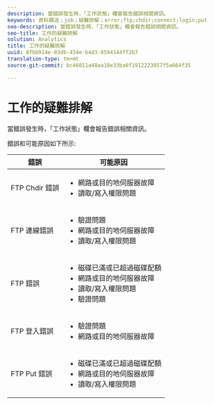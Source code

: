 ```yaml
---
description: 當錯誤發生時，「工作狀態」欄會報告錯誤相關資訊。
keywords: 資料饋送；job；疑難排解；error;ftp;chdir;connect;login;put
seo-description: 當錯誤發生時，「工作狀態」欄會報告錯誤相關資訊。
seo-title: 工作的疑難排解
solution: Analytics
title: 工作的疑難排解
uuid: 8fbb914e-03db-434e-b4d3-8594144ff2b7
translation-type: tm+mt
source-git-commit: bc46011a48aa18e33ba6f1912223857f5a664f35

---
```



# 工作的疑難排解

當錯誤發生時，「工作狀態」欄會報告錯誤相關資訊。

錯誤和可能原因如下所示:

<table id="table_BE2921B8E7C94B0EB88774321B8692F0"> 
 <thead> 
  <tr> 
   <th colname="col1" class="entry"> 錯誤 </th> 
   <th colname="col2" class="entry"> 可能原因 </th> 
  </tr> 
 </thead>
 <tbody> 
  <tr> 
   <td colname="col1"> <p> FTP Chdir 錯誤 </p> </td> 
   <td colname="col2"> <p> 
     <ul id="ul_79AB3EA974CC46A0A645A439BC612D88"> 
      <li id="li_4A6A5922275946908E06499E8EAAF18B"> 網路或目的地伺服器故障 </li> 
      <li id="li_33393FF286624A63B12991DCE079841D">讀取/寫入權限問題 </li> 
     </ul> </p> </td> 
  </tr> 
  <tr> 
   <td colname="col1"> <p> FTP 連線錯誤 </p> </td> 
   <td colname="col2"> <p> 
     <ul id="ul_5F926078850D4495B83BC938395CAC6B"> 
      <li id="li_A72A357F6289438EA1A091AC4FD3A3D0"> 驗證問題 </li> 
      <li id="li_48532C78285E4DB6A47B1435A5FA549B"> 網路或目的地伺服器故障 </li> 
      <li id="li_11DF6FA218CA48539C4561695234CA4D"> 讀取/寫入權限問題 </li> 
     </ul> </p> </td> 
  </tr> 
  <tr> 
   <td colname="col1"> <p> FTP 錯誤 </p> </td> 
   <td colname="col2"> <p> 
     <ul id="ul_020BA1DC81F645FFABCAD07E51351D1E"> 
      <li id="li_8566EECEFD344BFDB638259474A8E8EA"> 磁碟已滿或已超過磁碟配額 </li> 
      <li id="li_15CD50ED54F846F79BFDF25359864C59"> 網路或目的地伺服器故障 </li> 
      <li id="li_741A3315C0B940D3A9874F15C78B4F28"> 讀取/寫入權限問題 </li> 
      <li id="li_49F707F7F65A443F8AC6E058E3D89B96"> 驗證問題 </li> 
     </ul> </p> </td> 
  </tr> 
  <tr> 
   <td colname="col1"> <p> FTP 登入錯誤 </p> </td> 
   <td colname="col2"> <p> 
     <ul id="ul_F7F128ADF1FD4E9D8B79424A6432378E"> 
      <li id="li_68C377CAD50346B1B9937B77E7EB2AAD"> 驗證問題 </li> 
      <li id="li_7EA91C90FFC0493EA156292620EF1589"> 網路或目的地伺服器故障 </li> 
     </ul> </p> </td> 
  </tr> 
  <tr> 
   <td colname="col1"> <p> FTP Put 錯誤 </p> </td> 
   <td colname="col2"> <p> 
     <ul id="ul_760DA2CBD46B4C348BE3B7B43E803FD9"> 
      <li id="li_6578482722E14E998515B4B3EA370C44"> 磁碟已滿或已超過磁碟配額 </li> 
      <li id="li_342240DDD9D3423198C23123473D539C"> 網路或目的地伺服器故障 </li> 
      <li id="li_44CEFE1D92A74842A6321C416637421F"> 讀取/寫入權限問題 </li> 
     </ul> </p> </td> 
  </tr> 
 </tbody> 
</table>
